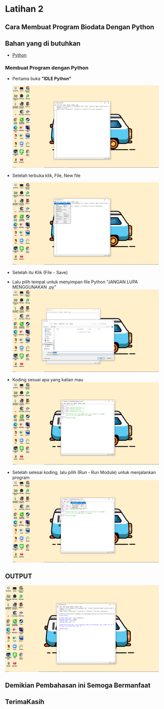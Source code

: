 # Latihan 2
## Cara Membuat Program Biodata Dengan Python
## Bahan yang di butuhkan 
 - [Python](https://www.python.org)<p>
### Membuat Program dengan Python<p>
 - Pertama buka <b>"IDLE Python"</b><P>
 ![Gambar 1](ss/1.png)

 - Setelah terbuka klik, File, New file<P>
 ![Gambar 2](ss/2.png)

  - Setelah itu Klik (File - Save)
  - Lalu pilih tempat untuk menyimpan file Python "JANGAN LUPA MENGGUNAKAN .py"
  ![Gambar 3](ss/3.png)
  
  - Koding sesuai apa yang kalian mau
  ![Gambar 4](ss/4.png)

  - Setelah selesai koding, lalu pilih (Run - Run Module) untuk menjalankan program
  ![Gambar 5](ss/5.png)

  ## OUTPUT
  ![Gambar 6](ss/6.png)
  
## Demikian Pembahasan ini Semoga Bermanfaat
## TerimaKasih
